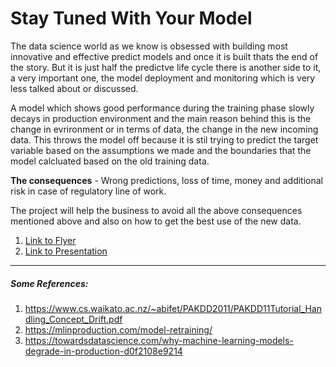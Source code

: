 # Stay Tuned With Your Model

The data science world as we know is obsessed with building most innovative and effective predict models and once it is built thats the end of the story. But it is just half the predictve life cycle there is another side to it, a very important one, the model deployment and monitoring which is very less talked about or discussed.

A model which shows good performance during the training phase slowly decays in production environment and the main reason behind this is the change in evrironment or in terms of data, the change in the new incoming data. This throws the model off because it is stil trying to predict the target variable based on the assumptions we made and the boundaries that the model calcluated based on the old training data.

**The consequences** - Wrong predictions, loss of time, money and additional risk in case of regulatory line of work.

The project will help the business to avoid all the above consequences mentioned above and also on how to get the best use of the new data.

1. [Link to Flyer](https://github.com/additanwar/Check_ML_Model_Health/blob/main/Stay%20Tuned%20With%20your%20model.pdf)
2. [Link to Presentation](https://github.com/additanwar/Check_ML_Model_Health/blob/main/Stay%20Tuned%20with%20your%20Model_Presenation.pdf)
---
##### Some References:
1. https://www.cs.waikato.ac.nz/~abifet/PAKDD2011/PAKDD11Tutorial_Handling_Concept_Drift.pdf
2. https://mlinproduction.com/model-retraining/
3. https://towardsdatascience.com/why-machine-learning-models-degrade-in-production-d0f2108e9214
